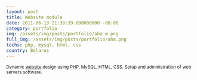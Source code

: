 ```yaml
---
layout: post
title: Website module
date: 2011-06-13 21:38:39.000000000 -08:00
category: portfolio
img: /assets/img/posts/portfolio/aha_m.png
full_img: /assets/img/posts/portfolio/aha.png
techs: php, mysql, html, css
country: Belarus
---
```


<small>
Dynamic <a href="http://a-h.by">website</a> design using PHP, MySQL, HTML, CSS. Setup and administration of web servers software.
</small>